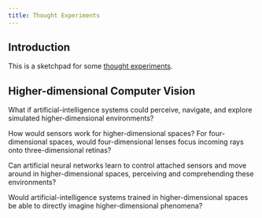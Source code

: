```yaml
---
title: Thought Experiments
---
```


## Introduction

This is a sketchpad for some [thought experiments](https://en.wikipedia.org/wiki/Thought_experiment).

## Higher-dimensional Computer Vision

What if artificial-intelligence systems could perceive, navigate, and explore simulated higher-dimensional environments?

How would sensors work for higher-dimensional spaces? For four-dimensional spaces, would four-dimensional lenses focus incoming rays onto three-dimensional retinas?

Can artificial neural networks learn to control attached sensors and move around in higher-dimensional spaces, perceiving and comprehending these environments?

Would artificial-intelligence systems trained in higher-dimensional spaces be able to directly imagine higher-dimensional phenomena?
